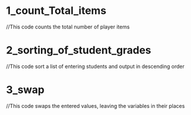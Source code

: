 # 1_count_Total_items
//This code counts the total number of player items

# 2_sorting_of_student_grades
//This code sort a list of entering students and output in descending order

# 3_swap
//This code swaps the entered values, leaving the variables in their places
